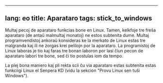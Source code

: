 
---
lang: eo
title: Aparataro
tags: stick_to_windows
---

Multaj pecoj de aparataro funkcias bone en Linux. Tamen, kelkfoje tre freŝa aparataro (de antaŭ malmultaj monatoj) ne estos subtenita dume. Multaj programvendistoj ankoraŭ konsideras ke la merkato de Linux estas tre malgranda kaj ili ne zorgas krei pelilojn por la aparataro. La programistoj de Linux laboras je tio kaj faras tre bonan laboron por lasi ĉiun pecon de aparataro labori tre bone, sed ĉi tio postulas iom da tempo.

La plej bona maniero kaj pli rekta scii ĉu via aparataro estas subtenita estas funkciigi Linux el Senpera KD (vidu la sekcion "Provu Linux sen tuŝi Windows").

